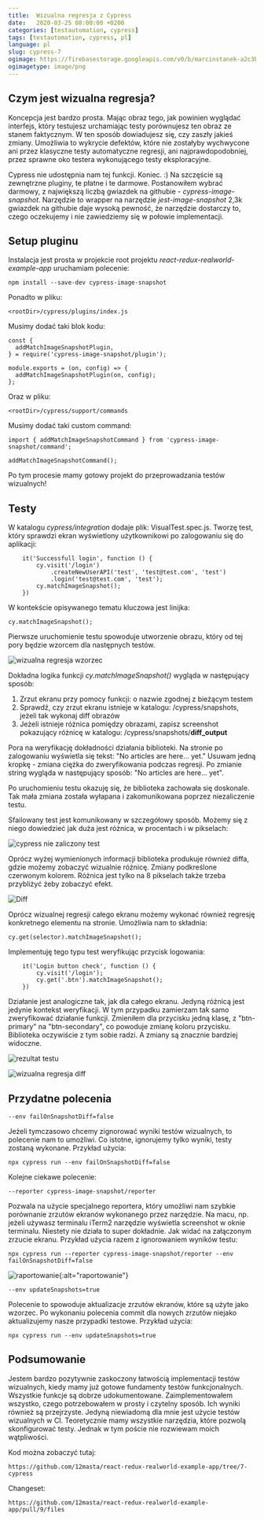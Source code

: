 ```yaml
---
title:  Wizualna regresja z Cypress
date:   2020-03-25 08:00:00 +0200
categories: [testautomation, cypress]
tags: [testautomation, cypress, pl]
language: pl
slug: cypress-7
ogimage: https://firebasestorage.googleapis.com/v0/b/marcinstanek-a2c3b.appspot.com/o/2020-03-29-cypress-visual-regression%2Fpost_cover.png?alt=media&token=0c3c0db2-1c8c-48c7-8b3c-c4a49eaf3dda
ogimagetype: image/png
---
```


## Czym jest wizualna regresja?

Koncepcja jest bardzo prosta. Mając obraz tego, jak powinien wyglądać interfejs, który testujesz urchamiając testy porównujesz ten obraz ze stanem faktycznym. W ten sposób dowiadujesz się, czy zaszły jakieś zmiany. Umożliwia to wykrycie defektów, które nie zostałyby wychwycone ani przez klasyczne testy automatyczne regresji, ani najprawdopodobniej, przez sprawne oko testera wykonującego testy eksploracyjne.

Cypress nie udostępnia nam tej funkcji. Koniec. :) Na szczęście są zewnętrzne pluginy, te płatne i te darmowe. Postanowiłem wybrać darmowy, z największą liczbą gwiazdek na githubie - _cypress-image-snapshot_. Narzędzie to wrapper na narzędzie _jest-image-snapshot_ 2,3k gwiazdek na githubie daje wysoką pewność, że narzędzie dostarczy to, czego oczekujemy i nie zawiedziemy się w połowie implementacji.

## Setup pluginu

Instalacja jest prosta w projekcie root projektu _react-redux-realworld-example-app_ uruchamiam polecenie: 

    npm install --save-dev cypress-image-snapshot

Ponadto w pliku:

    <rootDir>/cypress/plugins/index.js

Musimy dodać taki blok kodu:

```
const {
  addMatchImageSnapshotPlugin,
} = require('cypress-image-snapshot/plugin');

module.exports = (on, config) => {
  addMatchImageSnapshotPlugin(on, config);
};
```

Oraz w pliku:

    <rootDir>/cypress/support/commands

Musimy dodać taki custom command:

```
import { addMatchImageSnapshotCommand } from 'cypress-image-snapshot/command';

addMatchImageSnapshotCommand();
```

Po tym procesie mamy gotowy projekt do przeprowadzania testów wizualnych!

## Testy

W katalogu _cypress/integration_ dodaje plik: VisualTest.spec.js. Tworzę test, który sprawdzi ekran wyświetlony użytkownikowi po zalogowaniu się do aplikacji:

```
    it('Successfull login', function () {
        cy.visit('/login')
            .createNewUserAPI('test', 'test@test.com', 'test')
            .login('test@test.com', 'test');
        cy.matchImageSnapshot();
    })
```

W kontekście opisywanego tematu kluczowa jest linijka:

    cy.matchImageSnapshot();

Pierwsze uruchomienie testu spowoduje utworzenie obrazu, który od tej pory będzie wzorcem dla następnych testów.

![wizualna regresja wzorzec](https://firebasestorage.googleapis.com/v0/b/marcinstanek-a2c3b.appspot.com/o/2020-03-29-cypress-visual-regression%2Fcypress-7-1.png?alt=media&token=d1d32cff-efec-4220-8b7c-b58dbd5beb32)

Dokładna logika funkcji _cy.matchImageSnapshot()_ wygląda w następujący sposób:

1. Zrzut ekranu przy pomocy funkcji: o nazwie zgodnej z bieżącym testem
1. Sprawdź, czy zrzut ekranu istnieje w katalogu: <rootDir>/cypress/snapshots, jeżeli tak wykonaj diff obrazów
1. Jeżeli istnieje różnica pomiędzy obrazami, zapisz screenshot pokazujący różnicę w katalogu: <rootDir>/cypress/snapshots/__diff_output__

Pora na weryfikację dokładności działania biblioteki. Na stronie po zalogowaniu wyświetla się tekst: "No articles are here... yet."
Usuwam jedną kropkę - zmiana ciężka do zweryfikowania podczas regresji. Po zmianie string wygląda w następujący sposób: "No articles are here... yet".

Po uruchomieniu testu okazuję się, że biblioteka zachowała się doskonale. Tak mała zmiana została wyłapana i zakomunikowana poprzez niezaliczenie testu.

Sfailowany test jest komunikowany w szczegółowy sposób. Możemy się z niego dowiedzieć jak duża jest różnica, w procentach i w pikselach:

![cypress nie zaliczony test](https://firebasestorage.googleapis.com/v0/b/marcinstanek-a2c3b.appspot.com/o/2020-03-29-cypress-visual-regression%2Fcypress-7-2.png?alt=media&token=96fdbe41-8730-4a28-ae39-6418451ee5ee)

Oprócz wyżej wymienionych informacji biblioteka produkuje również diffa, gdzie możemy zobaczyć wizualnie różnicę. Zmiany podkreślone czerwonym kolorem. Różnica jest tylko na 8 pikselach także trzeba przybliżyć żeby zobaczyć efekt.

![Diff](https://firebasestorage.googleapis.com/v0/b/marcinstanek-a2c3b.appspot.com/o/2020-03-29-cypress-visual-regression%2Fcypress-7-3.png?alt=media&token=7150c4ad-2b58-4077-8ed0-6827d5c6ae79)

Oprócz wizualnej regresji całego ekranu możemy wykonać również regresję konkretnego elementu na stronie. Umożliwia nam to składnia:

    cy.get(selector).matchImageSnapshot();

Implementuję tego typu test weryfikując przycisk logowania:

```
    it('Login button check', function () {
        cy.visit('/login');
        cy.get('.btn').matchImageSnapshot();
    })
```

Działanie jest analogiczne tak, jak dla całego ekranu. Jedyną różnicą jest jedynie kontekst weryfikacji. W tym przypadku zamierzam tak samo zweryfikować działanie funkcji. Zmieniłem dla przycisku jedną klasę, z "btn-primary" na "btn-secondary", co powoduje zmianę koloru przycisku. Biblioteka oczywiście z tym sobie radzi. A zmiany są znacznie bardziej widoczne.

![rezultat testu](https://firebasestorage.googleapis.com/v0/b/marcinstanek-a2c3b.appspot.com/o/2020-03-29-cypress-visual-regression%2Fcypress-7-4.png?alt=media&token=16378f70-751c-4306-ad50-3f3a458bbfb9)

![wizualna regresja diff](https://firebasestorage.googleapis.com/v0/b/marcinstanek-a2c3b.appspot.com/o/2020-03-29-cypress-visual-regression%2Fcypress-7-5.png?alt=media&token=c0951868-9eb3-4266-9b4c-ce11424a6970)

## Przydatne polecenia

    --env failOnSnapshotDiff=false

Jeżeli tymczasowo chcemy zignorować wyniki testów wizualnych, to polecenie nam to umożliwi. Co istotne, ignorujemy tylko wyniki, testy zostaną wykonane. Przykład użycia:

    npx cypress run --env failOnSnapshotDiff=false

Kolejne ciekawe polecenie:

    --reporter cypress-image-snapshot/reporter

Pozwala na użycie specjalnego reportera, który umożliwi nam szybkie porównanie zrzutów ekranów wykonanego przez narzędzie. Na macu, np. jeżeli używasz terminalu iTerm2 narzędzie wyświetla screenshot w oknie terminalu. Niestety nie działa to super dokładnie. Jak widać na załączonym zrzucie ekranu. Przykład użycia razem z ignorowaniem wyników testu:

    npx cypress run --reporter cypress-image-snapshot/reporter --env failOnSnapshotDiff=false

![raportowanie](https://firebasestorage.googleapis.com/v0/b/marcinstanek-a2c3b.appspot.com/o/2020-03-29-cypress-visual-regression%2Fcypress-7-6.png?alt=media&token=0d9f2937-7778-4393-914f-f2fc6d594e78){:alt="raportowanie"}

    --env updateSnapshots=true

Polecenie to spowoduje aktualizacje zrzutów ekranów, które są użyte jako wzorzec. Po wykonaniu polecenia commit dla nowych zrzutów niejako aktualizujemy nasze przypadki testowe. Przykład użycia:

    npx cypress run --env updateSnapshots=true

## Podsumowanie

Jestem bardzo pozytywnie zaskoczony łatwością implementacji testów wizualnych, kiedy mamy już gotowe fundamenty testów funkcjonalnych. Wszystkie funkcje są dobrze udokumentowane. Zaimplementowałem wszystko, czego potrzebowałem w prosty i czytelny sposób. Ich wyniki również są przejrzyste. Jedyną niewiadomą dla mnie jest użycie testów wizualnych w CI. Teoretycznie mamy wszystkie narzędzia, które pozwolą skonfigurować testy. Jednak w tym poście nie rozwiewam moich wątpliwości.

Kod można zobaczyć tutaj:

    https://github.com/12masta/react-redux-realworld-example-app/tree/7-cypress

Changeset:

    https://github.com/12masta/react-redux-realworld-example-app/pull/9/files
